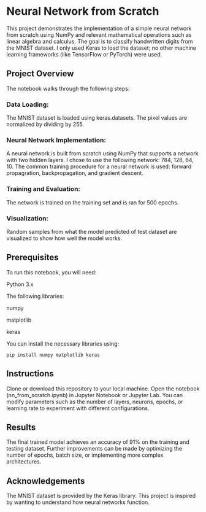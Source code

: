 # Neural Network from Scratch
This project demonstrates the implementation of a simple neural network from scratch using NumPy and relevant mathematical operations such as linear algebra and calculus. The goal is to classify handwritten digits from the MNIST dataset. I only used Keras to load the dataset; no other machine learning frameworks (like TensorFlow or PyTorch) were used.

## Project Overview
The notebook walks through the following steps:

### Data Loading:
The MNIST dataset is loaded using keras.datasets.
The pixel values are normalized by dividing by 255.
### Neural Network Implementation:
A neural network is built from scratch using NumPy that supports a network with two hidden layers. I chose to use the following network: 784, 128, 64, 10.
The common training procedure for a neural network is used: forward propagration, backpropagation, and gradient descent.
### Training and Evaluation:
The network is trained on the training set and is ran for 500 epochs.
### Visualization:
Random samples from what the model predicted of test dataset are visualized to show how well the model works.
## Prerequisites
To run this notebook, you will need:

Python 3.x

The following libraries:

numpy

matplotlib

keras

You can install the necessary libraries using:

```
pip install numpy matplotlib keras
```


## Instructions
Clone or download this repository to your local machine.
Open the notebook (nn_from_scratch.ipynb) in Jupyter Notebook or Jupyter Lab.
You can modify parameters such as the number of layers, neurons, epochs, or learning rate to experiment with different configurations.
## Results
The final trained model achieves an accuracy of 91% on the training and testing dataset. Further improvements can be made by optimizing the number of epochs, batch size, or implementing more complex architectures.

## Acknowledgements
The MNIST dataset is provided by the Keras library.
This project is inspired by wanting to understand how neural networks function.
